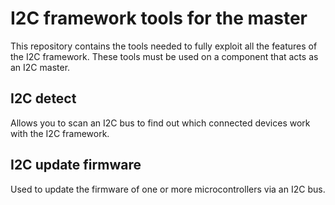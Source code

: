 # I2C framework tools for the master

This repository contains the tools needed to fully exploit all the features of the I2C framework. These tools must be used on a component that acts as an I2C master.

## I2C detect

Allows you to scan an I2C bus to find out which connected devices work with the I2C framework.

## I2C update firmware

Used to update the firmware of one or more microcontrollers via an I2C bus.